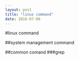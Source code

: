 ```yaml
---
layout: post
title: "linux command"
date: 2016-07-08
---
```


#linux command

##system management command

##common comand
###grep
